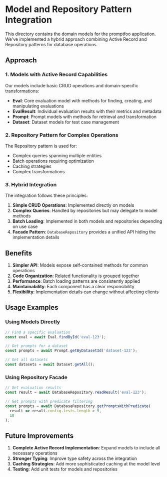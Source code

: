# Model and Repository Pattern Integration

This directory contains the domain models for the promptfoo application. We've implemented a hybrid approach combining Active Record and Repository patterns for database operations.

## Approach

### 1. Models with Active Record Capabilities

Our models include basic CRUD operations and domain-specific transformations:

- **Eval**: Core evaluation model with methods for finding, creating, and manipulating evaluations
- **EvalResult**: Individual evaluation results with their metrics and metadata
- **Prompt**: Prompt models with methods for retrieval and transformation
- **Dataset**: Dataset models for test case management

### 2. Repository Pattern for Complex Operations

The Repository pattern is used for:
- Complex queries spanning multiple entities
- Batch operations requiring optimization
- Caching strategies
- Complex transformations

### 3. Hybrid Integration

The integration follows these principles:

1. **Simple CRUD Operations**: Implemented directly on models
2. **Complex Queries**: Handled by repositories but may delegate to model methods
3. **Batch Loading**: Implemented in both models and repositories depending on use case
4. **Facade Pattern**: `DatabaseRepository` provides a unified API hiding the implementation details

## Benefits

1. **Simpler API**: Models expose self-contained methods for common operations
2. **Code Organization**: Related functionality is grouped together
3. **Performance**: Batch loading patterns are consistently applied
4. **Maintainability**: Each component has a clear responsibility
5. **Flexibility**: Implementation details can change without affecting clients

## Usage Examples

### Using Models Directly

```typescript
// Find a specific evaluation
const eval = await Eval.findById('eval-123');

// Get prompts for a dataset
const prompts = await Prompt.getByDatasetId('dataset-123');

// Get all datasets
const datasets = await Dataset.getAll();
```

### Using Repository Facade

```typescript
// Get evaluation results
const result = await DatabaseRepository.readResult('eval-123');

// Get prompts with predicate filtering
const prompts = await DatabaseRepository.getPromptsWithPredicate(
  result => result.config.tests.length > 5,
  10
);
```

## Future Improvements

1. **Complete Active Record Implementation**: Expand models to include all necessary operations
2. **Stronger Typing**: Improve type safety across the integration
3. **Caching Strategies**: Add more sophisticated caching at the model level
4. **Testing**: Add unit tests for models and repositories 